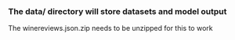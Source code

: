 ### The data/ directory will store datasets and model output
The winereviews.json.zip needs to be unzipped for this to work
